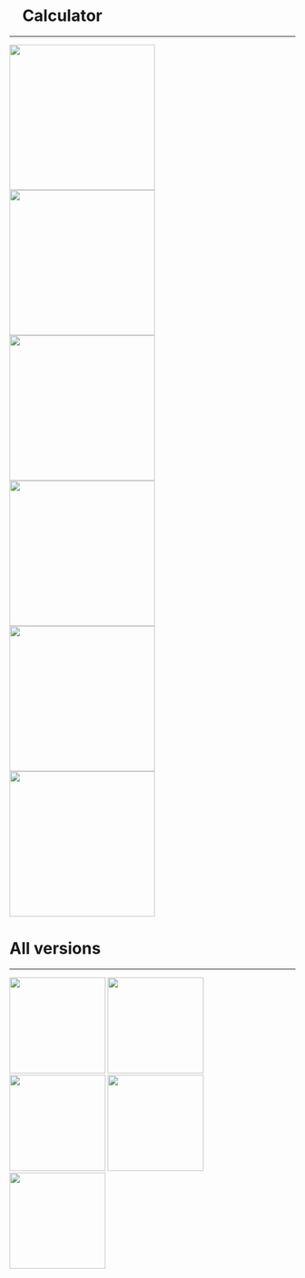 # <a href="url"><img src="https://user-images.githubusercontent.com/45872071/62431579-08826a80-b742-11e9-89ac-70cd3c691b0e.png.png" width="16"></a> **Calculator**
-----------------------------------

<a href="url"><img src="https://user-images.githubusercontent.com/45872071/79772463-8c6c9900-8349-11ea-9f59-047c9e44ca02.jpg" width="256" ></a>
<a href="url"><img src="https://user-images.githubusercontent.com/45872071/79772467-8d052f80-8349-11ea-876d-30e068d7ab85.jpg" width="256" ></a>
<a href="url"><img src="https://user-images.githubusercontent.com/45872071/79772470-8d9dc600-8349-11ea-8a9a-b6f80458d268.jpg" width="256" ></a>
<a href="url"><img src="https://user-images.githubusercontent.com/45872071/79772473-8d9dc600-8349-11ea-8dee-0a718ac2aa76.jpg" width="256" ></a>
<a href="url"><img src="https://user-images.githubusercontent.com/45872071/79772475-8e365c80-8349-11ea-8a3d-9940e9f5fd01.jpg" width="256" ></a>
<a href="url"><img src="hhttps://user-images.githubusercontent.com/45872071/79772478-8ecef300-8349-11ea-87f3-d69ac22a44e9.jpg" width="256" ></a>




# **All versions**
-----------------------------------
<a href="url"><img src="https://user-images.githubusercontent.com/45872071/59721377-a5448380-923a-11e9-939d-d0f3575bab27.png" width="169" ></a>
<a href="url"><img src="https://user-images.githubusercontent.com/45872071/59720971-9c9f7d80-9239-11e9-9946-45f8137f8414.jpg" width="169" ></a>
<a href="url"><img src="https://user-images.githubusercontent.com/45872071/59721455-d6bd4f00-923a-11e9-84b4-bbf9409ac862.jpg" width="169" ></a>
<a href="url"><img src="https://user-images.githubusercontent.com/45872071/59570234-82856400-90ae-11e9-91ef-37d26631ad95.png" width="169" ></a>
<a href="url"><img src="https://user-images.githubusercontent.com/45872071/59721494-e89ef200-923a-11e9-86eb-e819f8495e0b.png" width="169" ></a>
